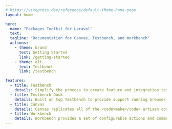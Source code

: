 ```yaml
---
# https://vitepress.dev/reference/default-theme-home-page
layout: home

hero:
  name: "Packages Toolkit for Laravel"
  text: 
  tagline: "Documentation for Canvas, Testbench, and Workbench"
  actions:
    - theme: brand
      text: Getting Started
      link: /getting-started
    - theme: alt
      text: Testbench
      link: /testbench

features:
  - title: Testbench
    details: Simplify the process to create feature and integration tests for your Laravel packages without massive configuration and build steps.
  - title: Testbench Dusk
    details: Built on top Testbench to provide support running browser-based tests for your Laravel's packages using Laravel Dusk
  - title: Canvas
    details: Canvas replicates all of the <code>make</code> artisan commands available in your basic Laravel application to speed up your Laravel's package development.
  - title: Workbench
    details: Workbench provides a set of configurable actions and commands to allow previewing, interacting, and serving your Laravel's packages during development
---
```


